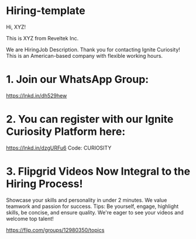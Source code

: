 # Hiring-template

Hi, XYZ!

This is XYZ from Reveltek Inc.

We are HiringJob Description.
Thank you for contacting Ignite Curiosity!
This is an American-based company with flexible working hours.

# 1. Join our WhatsApp Group:
https://lnkd.in/dh529hew
# 2. You can register with our Ignite Curiosity Platform here:
https://lnkd.in/dzgURFu6
Code: CURIOSITY
# 3. Flipgrid Videos Now Integral to the Hiring Process!

Showcase your skills and personality in under 2 minutes. We value teamwork and passion for success. Tips: Be yourself, engage, highlight skills, be concise, and ensure quality. We're eager to see your videos and welcome top talent!

https://flip.com/groups/12980350/topics
